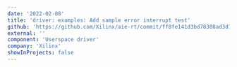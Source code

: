 ```yaml
---
date: '2022-02-08'
title: 'driver: examples: Add sample error interrupt test'
github: 'https://github.com/Xilinx/aie-rt/commit/ff8fe141d3bd78308ad3d765f62c1ca414bd8a94'
external: ''
component: 'Userspace driver'
company: 'Xilinx'
showInProjects: false
---
```

